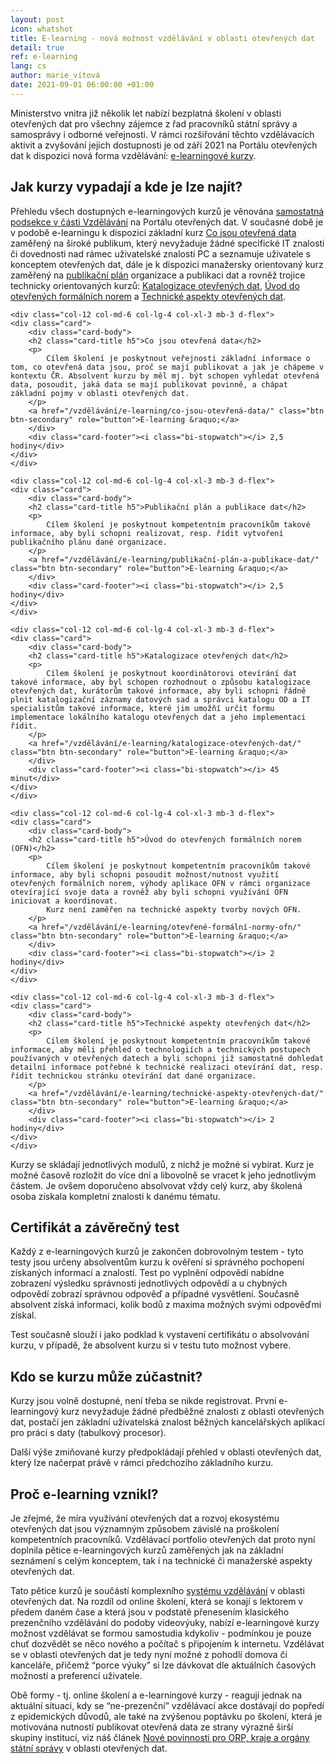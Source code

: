 ```yaml
---
layout: post
icon: whatshot
title: E-learning - nová možnost vzdělávání v oblasti otevřených dat
detail: true
ref: e-learning
lang: cs
author: marie_vítová
date: 2021-09-01 06:00:00 +01:00
---
```

Ministerstvo vnitra již několik let nabízí bezplatná školení v oblasti otevřených dat pro všechny zájemce z řad pracovníků státní správy a samosprávy i odborné veřejnosti. 
V rámci rozšiřování těchto vzdělávacích aktivit a zvyšování jejich dostupnosti je od září 2021 na Portálu otevřených dat k dispozici nová forma vzdělávání: [e-learningové kurzy][sekce e-learning].

<!--more-->

## Jak kurzy vypadají a kde je lze najít?

Přehledu všech dostupných e-learningových kurzů je věnována [samostatná podsekce v části Vzdělávání][sekce e-learning] na Portálu otevřených dat.
V současné době je v podobě e-learningu k dispozici základní kurz [Co jsou otevřená data][úvodní kurz] zaměřený na široké publikum, který nevyžaduje žádné specifické IT znalosti či dovednosti nad rámec uživatelské znalosti PC a seznamuje uživatele s konceptem otevřených dat, dále je k dispozici manažersky orientovaný kurz zaměřený na [publikační plán][publikační plán] organizace a publikaci dat a rovněž trojice technicky orientovaných kurzů: [Katalogizace otevřených dat][katalogizace], [Úvod do otevřených formálních norem][úvod do OFN] a [Technické aspekty otevřených dat][technické aspekty].

<div class="row">
      
    <div class="col-12 col-md-6 col-lg-4 col-xl-3 mb-3 d-flex">
    <div class="card">
        <div class="card-body">
        <h2 class="card-title h5">Co jsou otevřená data</h2>
        <p>
            Cílem školení je poskytnout veřejnosti základní informace o tom, co otevřená data jsou, proč se mají publikovat a jak je chápeme v kontextu ČR. Absolvent kurzu by měl mj. být schopen vyhledat otevřená data, posoudit, jaká data se mají publikovat povinně, a chápat základní pojmy v oblasti otevřených dat.
        </p>
        <a href="/vzdělávání/e-learning/co-jsou-otevřená-data/" class="btn btn-secondary" role="button">E-learning &raquo;</a>
        </div>
        <div class="card-footer"><i class="bi-stopwatch"></i> 2,5 hodiny</div>
    </div>
    </div>

    <div class="col-12 col-md-6 col-lg-4 col-xl-3 mb-3 d-flex">
    <div class="card">
        <div class="card-body">
        <h2 class="card-title h5">Publikační plán a publikace dat</h2>
        <p>
            Cílem školení je poskytnout kompetentním pracovníkům takové informace, aby byli schopni realizovat, resp. řídit vytvoření publikačního plánu dané organizace.
        </p>
        <a href="/vzdělávání/e-learning/publikační-plán-a-publikace-dat/" class="btn btn-secondary" role="button">E-learning &raquo;</a>
        </div>
        <div class="card-footer"><i class="bi-stopwatch"></i> 2,5 hodiny</div>
    </div>
    </div>

    <div class="col-12 col-md-6 col-lg-4 col-xl-3 mb-3 d-flex">
    <div class="card">
        <div class="card-body">
        <h2 class="card-title h5">Katalogizace otevřených dat</h2>
        <p>
            Cílem školení je poskytnout koordinátorovi otevírání dat takové informace, aby byl schopen rozhodnout o způsobu katalogizace otevřených dat, kurátorům takové informace, aby byli schopni řádně plnit katalogizační záznamy datových sad a správci katalogu OD a IT specialistům takové informace, které jim umožňí určit formu implementace lokálního katalogu otevřených dat a jeho implementaci řídit.
        </p>
        <a href="/vzdělávání/e-learning/katalogizace-otevřených-dat/" class="btn btn-secondary" role="button">E-learning &raquo;</a>
        </div>
        <div class="card-footer"><i class="bi-stopwatch"></i> 45 minut</div>
    </div>
    </div>

    <div class="col-12 col-md-6 col-lg-4 col-xl-3 mb-3 d-flex">
    <div class="card">
        <div class="card-body">
        <h2 class="card-title h5">Úvod do otevřených formálních norem (OFN)</h2>
        <p>
            Cílem školení je poskytnout kompetentním pracovníkům takové informace, aby byli schopni posoudit možnost/nutnost využití otevřených formálních norem, výhody aplikace OFN v rámci organizace otevírající svoje data a rovněž aby byli schopni využívání OFN iniciovat a koordinovat.
            Kurz není zaměřen na technické aspekty tvorby nových OFN.
        </p>
        <a href="/vzdělávání/e-learning/otevřené-formální-normy-ofn/" class="btn btn-secondary" role="button">E-learning &raquo;</a>
        </div>
        <div class="card-footer"><i class="bi-stopwatch"></i> 2 hodiny</div>
    </div>
    </div>

    <div class="col-12 col-md-6 col-lg-4 col-xl-3 mb-3 d-flex">
    <div class="card">
        <div class="card-body">
        <h2 class="card-title h5">Technické aspekty otevřených dat</h2>
        <p>
            Cílem školení je poskytnout kompetentním pracovníkům takové informace, aby měli přehled o technologiích a technických postupech používaných v otevřených datech a byli schopni již samostatně dohledat detailní informace potřebné k technické realizaci otevírání dat, resp. řídit technickou stránku otevírání dat dané organizace.
        </p>
        <a href="/vzdělávání/e-learning/technické-aspekty-otevřených-dat/" class="btn btn-secondary" role="button">E-learning &raquo;</a>
        </div>
        <div class="card-footer"><i class="bi-stopwatch"></i> 2 hodiny</div>
    </div>
    </div>
    
</div>

Kurzy se skládají jednotlivých modulů, z nichž je možné si vybírat.
Kurz je možné časově rozložit do více dní a libovolně se vracet k jeho jednotlivým částem.
Je ovšem doporučeno absolvovat vždy celý kurz, aby školená osoba získala kompletní znalosti k danému tématu.

## Certifikát a závěrečný test

Každý z e-learningových kurzů je zakončen dobrovolným testem - tyto testy jsou určeny absolventům kurzu k ověření si správného pochopení získaných informací a znalostí.
Test po vyplnění odpovědí nabídne zobrazení výsledku správnosti jednotlivých odpovědí a u chybných odpovědí zobrazí správnou odpověď a případné vysvětlení. Současně absolvent získá informaci, kolik bodů z maxima možných svými odpověďmi získal.

Test současně slouží i jako podklad k vystavení certifikátu o absolvování kurzu, v případě, že absolvent kurzu si v testu tuto možnost vybere.

## Kdo se kurzu může zúčastnit?

Kurzy jsou volně dostupné, není třeba se nikde registrovat.
První e-learningový kurz nevyžaduje žádné předběžné znalosti z oblasti otevřených dat, postačí jen základní uživatelská znalost běžných kancelářských aplikací pro práci s daty (tabulkový procesor). 

Další výše zmiňované kurzy předpokládají přehled v oblasti otevřených dat, který lze načerpat právě v rámci předchozího základního kurzu.

## Proč e-learning vznikl?

Je zřejmé, že míra využívání otevřených dat a rozvoj ekosystému otevřených dat jsou významným způsobem závislé na proškolení kompetentních pracovníků. 
Vzdělávací portfolio otevřených dat proto nyní doplnila pětice e-learningových kurzů zaměřených jak na základní seznámení s celým konceptem, tak i na technické či manažerské aspekty otevřených dat.

Tato pětice kurzů je součástí komplexního [systému vzdělávání][sekce POD] v oblasti otevřených dat. 
Na rozdíl od online školení, která se konají s lektorem v předem daném čase a která jsou v podstatě přenesením klasického prezenčního vzdělávání do podoby videovýuky, nabízí e-learningové kurzy možnost vzdělávat se formou samostudia kdykoliv - podmínkou je pouze chuť dozvědět se něco nového a počítač s připojením k internetu. 
Vzdělávat se v oblasti otevřených dat je tedy nyní možné z pohodlí domova či kanceláře, přičemž “porce výuky” si lze dávkovat dle aktuálních časových možností a preferencí uživatele.

Obě formy - tj. online školení a e-learningové kurzy - reagují jednak na aktuální situaci, kdy se “ne-prezenční” vzdělávací akce dostávají do popředí z epidemických důvodů, ale také na zvýšenou poptávku po školení, která je motivována nutností publikovat otevřená data ze strany výrazně širší skupiny institucí, viz náš článek [Nové povinnosti pro ORP, kraje a orgány státní správy][článek JaMí] v oblasti otevřených dat.
    
[sekce POD]: /vzdělávání/ "Sekce vzdělávání na POD"
[článek JaMí]: /články/nové-povinnosti-pro-obce-kraje-a-orgány-státní-správy-v-oblasti-otevřených-dat "Úřední desky - článek JaMí"
[úvodní kurz]: /vzdělávání/e-learning/co-jsou-otevřená-data/ "Kurz Co jsou otevřená data"
[publikační plán]: /vzdělávání/e-learning/publikační-plán-a-publikace-dat/ "Kurz Publikační plán"
[katalogizace]: /vzdělávání/e-learning/katalogizace-otevřených-dat/ "Kurz Katalogizace"
[úvod do OFN]: /vzdělávání/e-learning/otevřené-formální-normy-ofn/ "Kurz Úvod do OFN"
[technické aspekty]: /vzdělávání/e-learning/technické-aspekty-otevřených-dat/ "Kurz Technické aspekty OD"
[sekce e-learning]: /vzdělávání/e-learning/ "E-learning - Vzdělávání - Portál otevřených dat"
